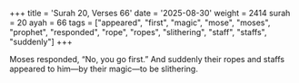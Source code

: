 +++
title = 'Surah 20, Verses 66'
date = '2025-08-30'
weight = 2414
surah = 20
ayah = 66
tags = ["appeared", "first", "magic", "mose", "moses", "prophet", "responded", "rope", "ropes", "slithering", "staff", "staffs", "suddenly"]
+++

Moses responded, “No, you go first.” And suddenly their ropes and staffs appeared to him—by their magic—to be slithering.